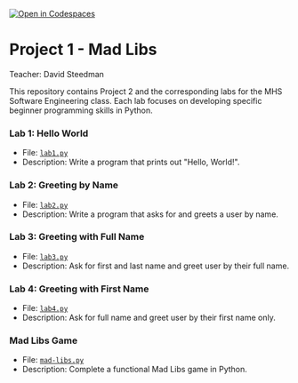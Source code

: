[![Open in Codespaces](https://classroom.github.com/assets/launch-codespace-2972f46106e565e64193e422d61a12cf1da4916b45550586e14ef0a7c637dd04.svg)](https://classroom.github.com/open-in-codespaces?assignment_repo_id=14993757)
# Project 1 - Mad Libs

Teacher: David Steedman

This repository contains Project 2 and the corresponding labs for the MHS Software Engineering class. 
Each lab focuses on developing specific beginner programming skills in Python.

### Lab 1: Hello World
- File: [`lab1.py`](lab1.py)
- Description: Write a program that prints out "Hello, World!".

### Lab 2: Greeting by Name
- File: [`lab2.py`](lab2.py)
- Description: Write a program that asks for and greets a user by name.

### Lab 3: Greeting with Full Name
- File: [`lab3.py`](lab3.py)
- Description: Ask for first and last name and greet user by their full name.

### Lab 4: Greeting with First Name
- File: [`lab4.py`](lab4.py)
- Description: Ask for full name and greet user by their first name only.

### Mad Libs Game
- File: [`mad-libs.py`](mad-libs.py)
- Description: Complete a functional Mad Libs game in Python.